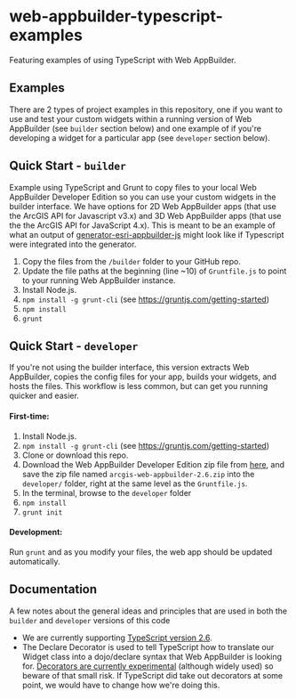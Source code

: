 # web-appbuilder-typescript-examples
Featuring examples of using TypeScript with Web AppBuilder.

## Examples

There are 2 types of project examples in this repository, one if you want to use and test your custom widgets within a running version of Web AppBuilder (see `builder` section below) and one example of if you're developing a widget for a particular app (see `developer` section below).


## Quick Start - `builder`

Example using TypeScript and Grunt to copy files to your local Web AppBuilder Developer Edition so you can use your custom widgets in the builder interface. We have options for 2D Web AppBuilder apps (that use the ArcGIS API for Javascript v3.x) and 3D Web AppBuilder apps (that use the the ArcGIS API for JavaScript 4.x). This is meant to be an example of what an output of [generator-esri-appbuilder-js](https://github.com/Esri/generator-esri-appbuilder-js) might look like if Typescript were integrated into the generator.

1. Copy the files from the `/builder` folder to your GitHub repo.
1. Update the file paths at the beginning (line ~10) of `Gruntfile.js` to point to your running Web AppBuilder instance.
1. Install Node.js.
2. `npm install -g grunt-cli` (see https://gruntjs.com/getting-started)
1. `npm install`
1. `grunt`

## Quick Start - `developer`

If you're not using the builder interface, this version extracts Web AppBuilder, copies the config files for your app, builds your widgets, and hosts the files. This workflow is less common, but can get you running quicker and easier.

#### First-time:

1. Install Node.js.
1. `npm install -g grunt-cli` (see https://gruntjs.com/getting-started)
1. Clone or download this repo.
1. Download the Web AppBuilder Developer Edition zip file from [here](https://developers.arcgis.com/web-appbuilder/), and save the zip file named `arcgis-web-appbuilder-2.6.zip` into the `developer/` folder, right at the same level as the `Gruntfile.js`.
1. In the terminal, browse to the `developer` folder
1. `npm install`
1. `grunt init`

#### Development:

Run `grunt` and as you modify your files, the web app should be updated automatically.

## Documentation

A few notes about the general ideas and principles that are used in both the `builder` and `developer` versions of this code

- We are currently supporting [TypeScript version 2.6](https://blogs.msdn.microsoft.com/typescript/2017/10/31/announcing-typescript-2-6/).
- The Declare Decorator is used to tell TypeScript how to translate our Widget class into a dojo/declare syntax that Web AppBuilder is looking for. [Decorators are currently experimental](https://www.typescriptlang.org/docs/handbook/decorators.html) (although widely used) so beware of that small risk. If TypeScript did take out decorators at some point, we would have to change how we're doing this. 